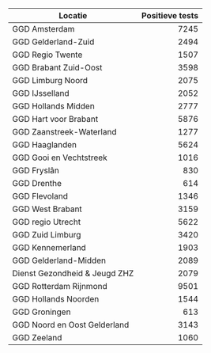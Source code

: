 | Locatie | Positieve tests |
|---------|----------------:|
| GGD Amsterdam                            |  7245 |
| GGD Gelderland-Zuid                      |  2494 |
| GGD Regio Twente                         |  1507 |
| GGD Brabant Zuid-Oost                    |  3598 |
| GGD Limburg Noord                        |  2075 |
| GGD IJsselland                           |  2052 |
| GGD Hollands Midden                      |  2777 |
| GGD Hart voor Brabant                    |  5876 |
| GGD Zaanstreek-Waterland                 |  1277 |
| GGD Haaglanden                           |  5624 |
| GGD Gooi en Vechtstreek                  |  1016 |
| GGD Fryslân                              |   830 |
| GGD Drenthe                              |   614 |
| GGD Flevoland                            |  1346 |
| GGD West Brabant                         |  3159 |
| GGD regio Utrecht                        |  5622 |
| GGD Zuid Limburg                         |  3420 |
| GGD Kennemerland                         |  1903 |
| GGD Gelderland-Midden                    |  2089 |
| Dienst Gezondheid & Jeugd ZHZ            |  2079 |
| GGD Rotterdam Rijnmond                   |  9501 |
| GGD Hollands Noorden                     |  1544 |
| GGD Groningen                            |   613 |
| GGD Noord en Oost Gelderland             |  3143 |
| GGD Zeeland                              |  1060 |

